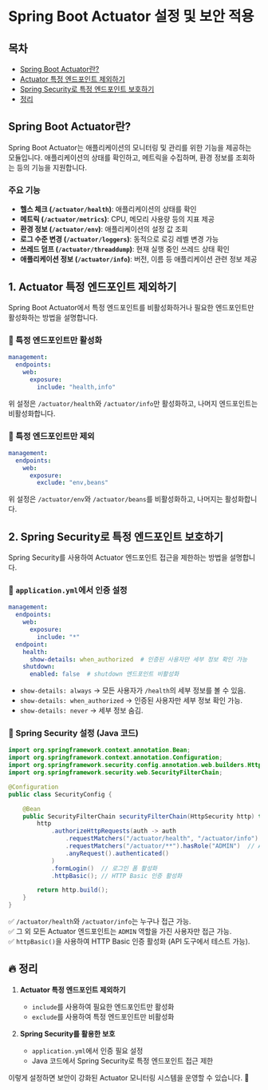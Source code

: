 # Spring Boot Actuator 설정 및 보안 적용

## 목차
- [Spring Boot Actuator란?](#spring-boot-actuator란)
- [Actuator 특정 엔드포인트 제외하기](#1-actuator-특정-엔드포인트-제외하기)
- [Spring Security로 특정 엔드포인트 보호하기](#2-spring-security로-특정-엔드포인트-보호하기)
- [정리](#-정리)

## Spring Boot Actuator란?
Spring Boot Actuator는 애플리케이션의 모니터링 및 관리를 위한 기능을 제공하는 모듈입니다. 애플리케이션의 상태를 확인하고, 메트릭을 수집하며, 환경 정보를 조회하는 등의 기능을 지원합니다.

### 주요 기능
- **헬스 체크 (`/actuator/health`)**: 애플리케이션의 상태를 확인
- **메트릭 (`/actuator/metrics`)**: CPU, 메모리 사용량 등의 지표 제공
- **환경 정보 (`/actuator/env`)**: 애플리케이션의 설정 값 조회
- **로그 수준 변경 (`/actuator/loggers`)**: 동적으로 로깅 레벨 변경 가능
- **쓰레드 덤프 (`/actuator/threaddump`)**: 현재 실행 중인 쓰레드 상태 확인
- **애플리케이션 정보 (`/actuator/info`)**: 버전, 이름 등 애플리케이션 관련 정보 제공



## 1. Actuator 특정 엔드포인트 제외하기
Spring Boot Actuator에서 특정 엔드포인트를 비활성화하거나 필요한 엔드포인트만 활성화하는 방법을 설명합니다.

### 🔹 특정 엔드포인트만 활성화
```yaml
management:
  endpoints:
    web:
      exposure:
        include: "health,info"
```
위 설정은 `/actuator/health`와 `/actuator/info`만 활성화하고, 나머지 엔드포인트는 비활성화합니다.

### 🔹 특정 엔드포인트만 제외
```yaml
management:
  endpoints:
    web:
      exposure:
        exclude: "env,beans"
```
위 설정은 `/actuator/env`와 `/actuator/beans`를 비활성화하고, 나머지는 활성화합니다.



## 2. Spring Security로 특정 엔드포인트 보호하기
Spring Security를 사용하여 Actuator 엔드포인트 접근을 제한하는 방법을 설명합니다.

### 🔹 `application.yml`에서 인증 설정
```yaml
management:
  endpoints:
    web:
      exposure:
        include: "*"
  endpoint:
    health:
      show-details: when_authorized  # 인증된 사용자만 세부 정보 확인 가능
    shutdown:
      enabled: false  # shutdown 엔드포인트 비활성화
```
- `show-details: always` → 모든 사용자가 `/health`의 세부 정보를 볼 수 있음.
- `show-details: when_authorized` → 인증된 사용자만 세부 정보 확인 가능.
- `show-details: never` → 세부 정보 숨김.

### 🔹 Spring Security 설정 (Java 코드)
```java
import org.springframework.context.annotation.Bean;
import org.springframework.context.annotation.Configuration;
import org.springframework.security.config.annotation.web.builders.HttpSecurity;
import org.springframework.security.web.SecurityFilterChain;

@Configuration
public class SecurityConfig {

    @Bean
    public SecurityFilterChain securityFilterChain(HttpSecurity http) throws Exception {
        http
            .authorizeHttpRequests(auth -> auth
                .requestMatchers("/actuator/health", "/actuator/info").permitAll()  // 누구나 접근 가능
                .requestMatchers("/actuator/**").hasRole("ADMIN")  // ADMIN 역할만 접근 가능
                .anyRequest().authenticated()
            )
            .formLogin()  // 로그인 폼 활성화
            .httpBasic(); // HTTP Basic 인증 활성화

        return http.build();
    }
}
```
✅ `/actuator/health`와 `/actuator/info`는 누구나 접근 가능.  
✅ 그 외 모든 Actuator 엔드포인트는 `ADMIN` 역할을 가진 사용자만 접근 가능.  
✅ `httpBasic()`을 사용하여 HTTP Basic 인증 활성화 (API 도구에서 테스트 가능).



## 🔥 정리
1. **Actuator 특정 엔드포인트 제외하기**
   - `include`를 사용하여 필요한 엔드포인트만 활성화
   - `exclude`를 사용하여 특정 엔드포인트만 비활성화

2. **Spring Security를 활용한 보호**
   - `application.yml`에서 인증 필요 설정
   - Java 코드에서 Spring Security로 특정 엔드포인트 접근 제한

이렇게 설정하면 보안이 강화된 Actuator 모니터링 시스템을 운영할 수 있습니다. 🚀

